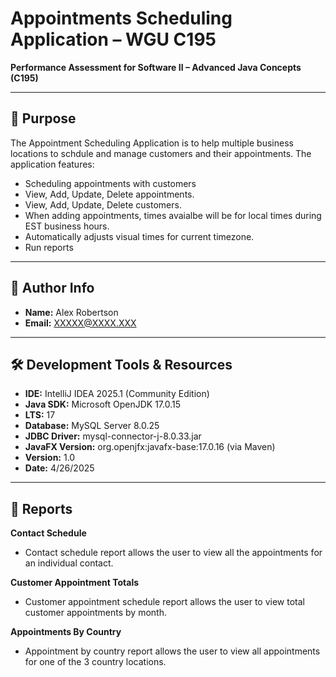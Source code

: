 # Appointments Scheduling Application – WGU C195

**Performance Assessment for Software II – Advanced Java Concepts (C195)**  

---

## 📌 Purpose

The Appointment Scheduling Application is to help multiple business locations to schdule and manage customers and their appointments. The application features:
- Scheduling appointments with customers
- View, Add, Update, Delete appointments.
- View, Add, Update, Delete customers.
- When adding appointments, times avaialbe will be for local times during EST business hours.
- Automatically adjusts visual times for current timezone.
- Run reports
---

## 👤 Author Info

- **Name:** Alex Robertson  
- **Email:** XXXXX@XXXX.XXX

---

## 🛠️ Development Tools & Resources

- **IDE:** IntelliJ IDEA 2025.1 (Community Edition)  
- **Java SDK:** Microsoft OpenJDK 17.0.15
- **LTS:** 17
- **Database:** MySQL Server 8.0.25  
- **JDBC Driver:** mysql-connector-j-8.0.33.jar  
- **JavaFX Version:** org.openjfx:javafx-base:17.0.16 (via Maven)
- **Version:** 1.0  
- **Date:** 4/26/2025

---
## 📃 Reports
**Contact Schedule**
- Contact schedule report allows the user to view all the appointments for an individual contact. 

**Customer Appointment Totals**
- Customer appointment schedule report allows the user to view total customer appointments by month.

**Appointments By Country**
- Appointment by country report allows the user to view all appointments for one of the 3 country locations.